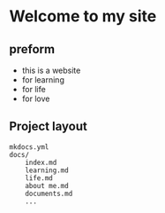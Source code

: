 # Welcome to my site


## preform

* this is a website
* for learning
* for life
* for love

## Project layout

    mkdocs.yml    
    docs/
        index.md
        learning.md
        life.md
        about me.md  
        documents.md
        ...